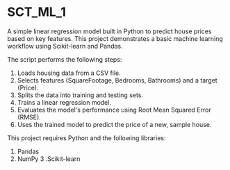 # SCT_ML_1
A simple linear regression model built in Python to predict house prices based on key features. This project demonstrates a basic machine learning workflow using Scikit-learn and Pandas.

The script performs the following steps:
1. Loads housing data from a CSV file.
2. Selects features (SquareFootage, Bedrooms, Bathrooms) and a target (Price).
3. Splits the data into training and testing sets.
4. Trains a linear regression model.
5. Evaluates the model's performance using Root Mean Squared Error (RMSE).
6. Uses the trained model to predict the price of a new, sample house.

This project requires Python and the following libraries:
1. Pandas
2. NumPy
3 .Scikit-learn
